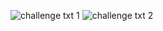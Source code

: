 ![challenge txt 1](https://user-images.githubusercontent.com/55951495/111039364-67d45080-8436-11eb-8a42-7dde206eb716.PNG)
![challenge txt 2](https://user-images.githubusercontent.com/55951495/111039368-6d319b00-8436-11eb-8e54-0d78bc5442af.PNG)
